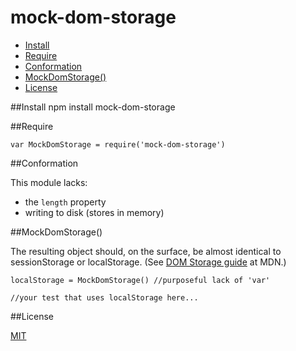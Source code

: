 mock-dom-storage
=============

- [Install](#install)
- [Require](#require)
- [Conformation](#conformation)
- [MockDomStorage()](#mockdomstorage)
- [License](#license)

##Install
	npm install mock-dom-storage
	
##Require

	var MockDomStorage = require('mock-dom-storage')

##Conformation

This module lacks:

- the `length` property
- writing to disk (stores in memory)

##MockDomStorage()

The resulting object should, on the surface, be almost identical to sessionStorage or localStorage. (See [DOM Storage guide](https://developer.mozilla.org/en-US/docs/Web/Guide/API/DOM/Storage) at MDN.)

	localStorage = MockDomStorage() //purposeful lack of 'var'

	//your test that uses localStorage here...

##License

[MIT](http://opensource.org/licenses/MIT)

